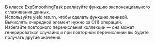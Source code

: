 В классе ExpSmoothingTask реализуйте функцию экспоненциального сглаживания данных. <br>
Используйте yield return, чтобы сделать функцию ленивой. <br>
Вычислять очередной элемент нужно за O(1) операций. <br>
Избегайте повторного перечисления коллекции — она может генерироваться случайно и при повторном перечислении вы будете получать другие значения.
